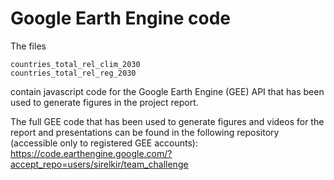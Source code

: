 # Google Earth Engine code

The files 
```
countries_total_rel_clim_2030
countries_total_rel_reg_2030
```

contain javascript code for the Google Earth Engine (GEE) API that has been used to generate figures in the project report.


The full GEE code that has been used to generate figures and videos for the report and presentations can be found in the following repository (accessible only to registered GEE accounts):
https://code.earthengine.google.com/?accept_repo=users/sirelkir/team_challenge
